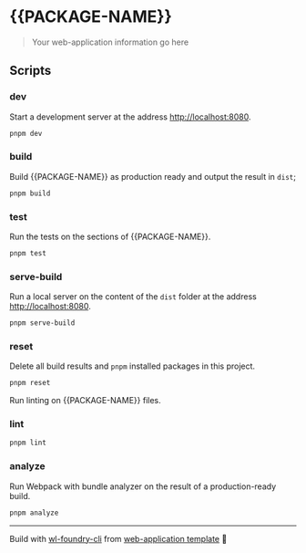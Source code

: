 # {{PACKAGE-NAME}}

> Your web-application information go here

## Scripts

### dev

Start a development server at the address [http://localhost:8080](http://localhost:8080).

```bash
pnpm dev
```

### build

Build {{PACKAGE-NAME}} as production ready and output the result in `dist`;

```bash
pnpm build
```

### test

Run the tests on the sections of {{PACKAGE-NAME}}.

```bash
pnpm test
```

### serve-build

Run a local server on the content of the `dist` folder at the address [http://localhost:8080](http://localhost:8080).

```bash
pnpm serve-build
```

### reset

Delete all build results and `pnpm` installed packages in this project.

```bash
pnpm reset
```

Run linting on {{PACKAGE-NAME}} files.

### lint

```bash
pnpm lint
```

### analyze

Run Webpack with bundle analyzer on the result of a production-ready build.

```bash
pnpm analyze
```

---
Build with [wl-foundry-cli](https://github.com/workleap/wl-foundry-cli) from [web-application template](https://github.com/workleap/wl-foundry-cli/tree/main/templates/web-application) 🚀
